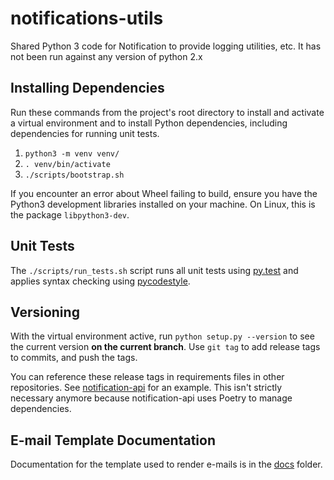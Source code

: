 # notifications-utils

Shared Python 3 code for Notification to provide logging utilities, etc.  It has not been run against any version of python 2.x

## Installing Dependencies

Run these commands from the project's root directory to install and activate a virtual environment and to install Python dependencies, including dependencies for running unit tests.

1. `python3 -m venv venv/`
2. `. venv/bin/activate`
3. `./scripts/bootstrap.sh`

If you encounter an error about Wheel failing to build, ensure you have the Python3 development libraries installed on your machine.  On Linux, this is the package `libpython3-dev`.

## Unit Tests

The `./scripts/run_tests.sh` script runs all unit tests using [py.test](http://pytest.org/latest/) and applies syntax checking using [pycodestyle](https://pypi.python.org/pypi/pycodestyle).

## Versioning

With the virtual environment active, run `python setup.py --version` to see the current version **on the current branch**.  Use `git tag` to add release tags to commits, and push the tags.

You can reference these release tags in requirements files in other repositories.  See [notification-api](https://github.com/department-of-veterans-affairs/notification-api/blob/master/requirements-app.txt) for an example.  This isn't strictly necessary anymore because notification-api uses Poetry to manage dependencies.

## E-mail Template Documentation

Documentation for the template used to render e-mails is in the [docs](./docs/README.md) folder.
